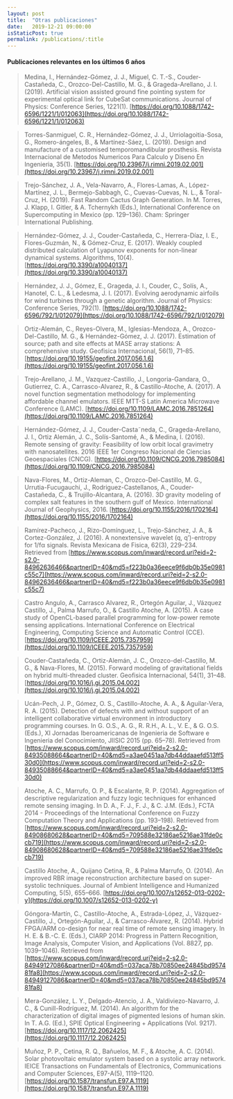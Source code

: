 ```yaml
---
layout: post
title:  "Otras publicaciones"
date:   2019-12-21 09:00:00
isStaticPost: true
permalink: /publications/:title
---
```


#### Publicaciones relevantes en los últimos 6 años

> Medina, I., Hernández-Gómez, J. J., Miguel, C. T.-S., Couder-Castañeda, C., Orozco-Del-Castillo, M. G., & Grageda-Arellano, J. I. (2019). Artificial vision assisted ground fine pointing system for experimental optical link for CubeSat communications. Journal of Physics: Conference Series, 1221(1). [https://doi.org/10.1088/1742-6596/1221/1/012063](https://doi.org/10.1088/1742-6596/1221/1/012063)



> Torres-Sanmiguel, C. R., Hernández-Gómez, J. J., Urriolagoitia-Sosa, G., Romero-ángeles, B., & Martínez-Sáez, L. (2019). Design and manufacture of a customised temporomandibular prosthesis. Revista Internacional de Metodos Numericos Para Calculo y Diseno En Ingenieria, 35(1). [https://doi.org/10.23967/j.rimni.2019.02.001](https://doi.org/10.23967/j.rimni.2019.02.001)



> Trejo-Sánchez, J. A., Vela-Navarro, A., Flores-Lamas, A., López-Martínez, J. L., Bermejo-Sabbagh, C., Cuevas-Cuevas, N. L., & Toral-Cruz, H. (2019). Fast Random Cactus Graph Generation. In M. Torres, J. Klapp, I. Gitler, & A. Tchernykh (Eds.), International Conference on Supercomputing in Mexico (pp. 129–136). Cham: Springer International Publishing.



> Hernández-Gómez, J. J., Couder-Castañeda, C., Herrera-Díaz, I. E., Flores-Guzmán, N., & Gómez-Cruz, E. (2017). Weakly coupled distributed calculation of Lyapunov exponents for non-linear dynamical systems. Algorithms, 10(4). [https://doi.org/10.3390/a10040137](https://doi.org/10.3390/a10040137)



> Hernández, J. J., Gómez, E., Grageda, J. I., Couder, C., Solís, A., Hanotel, C. L., & Ledesma, J. I. (2017). Evolving aerodynamic airfoils for wind turbines through a genetic algorithm. Journal of Physics: Conference Series, 792(1). [https://doi.org/10.1088/1742-6596/792/1/012079](https://doi.org/10.1088/1742-6596/792/1/012079)





> Ortiz-Alemán, C., Reyes-Olvera, M., Iglesias-Mendoza, A., Orozco-Del-Castillo, M. G., & Hernández-Gómez, J. J. (2017). Estimation of source; path and site effects at MASE array stations: A comprehensive study. Geofisica Internacional, 56(1), 71–85. [https://doi.org/10.19155/geofint.2017.056.1.6](https://doi.org/10.19155/geofint.2017.056.1.6)



> Trejo-Arellano, J. M., Vazquez-Castillo, J., Longoria-Gandara, O., Gutierrez, C. A., Carrasco-Alvarez, R., & Castillo-Atoche, A. (2017). A novel function segmentation methodology for implementing affordable channel emulators. IEEE MTT-S Latin America Microwave Conference (LAMC). [https://doi.org/10.1109/LAMC.2016.7851264](https://doi.org/10.1109/LAMC.2016.7851264)



> Hernández-Gómez, J. J., Couder-Casta˜neda, C., Grageda-Arellano, J. I., Ortiz Alemán, J. C., Solís-Santomé, A., & Medina, I. (2016). Remote sensing of gravity: Feasibility of low orbit local gravimetry with nanosatellites. 2016 IEEE 1er Congreso Nacional de Ciencias Geoespaciales (CNCG). [https://doi.org/10.1109/CNCG.2016.7985084](https://doi.org/10.1109/CNCG.2016.7985084)



> Nava-Flores, M., Ortiz-Aleman, C., Orozco-Del-Castillo, M. G., Urrutia-Fucugauchi, J., Rodriguez-Castellanos, A., Couder-Castañeda, C., & Trujillo-Alcantara, A. (2016). 3D gravity modeling of complex salt features in the southern gulf of Mexico. International Journal of Geophysics, 2016. [https://doi.org/10.1155/2016/1702164](https://doi.org/10.1155/2016/1702164)



> Ramírez-Pacheco, J., Rizo-Domínguez, L., Trejo-Sánchez, J. A., & Cortez-González, J. (2016). A nonextensive wavelet (q, q’)-entropy for 1/fα signals. Revista Mexicana de Fisica, 62(3), 229–234. Retrieved from [https://www.scopus.com/inward/record.uri?eid=2-s2.0-84962636466&partnerID=40&md5=f223b0a36eece9f6db0b35e0981c55c7](https://www.scopus.com/inward/record.uri?eid=2-s2.0-84962636466&partnerID=40&md5=f223b0a36eece9f6db0b35e0981c55c7)



> Castro Angulo, A., Carrasco Alvarez, R., Ortegón Aguilar, J., Vázquez Castillo, J., Palma Marrufo, O., & Castillo Atoche, A. (2015). A case study of OpenCL-based parallel programming for low-power remote sensing applications. International Conference on Electrical Engineering, Computing Science and Automatic Control (CCE). [https://doi.org/10.1109/ICEEE.2015.7357959](https://doi.org/10.1109/ICEEE.2015.7357959)



> Couder-Castañeda, C., Ortiz-Alemán, J. C., Orozco-del-Castillo, M. G., & Nava-Flores, M. (2015). Forward modeling of gravitational fields on hybrid multi-threaded cluster. Geofisica Internacional, 54(1), 31–48. [https://doi.org/10.1016/j.gi.2015.04.002](https://doi.org/10.1016/j.gi.2015.04.002)



> Ucán-Pech, J. P., Gómez, O. S., Castillo-Atoche, A. A., & Aguilar-Vera, R. A. (2015). Detection of defects with and without support of an intelligent collaborative virtual environment in introductory programming courses. In G. O.S., A. G., R. R.H., A. L., V. E., & G. O.S. (Eds.), XI Jornadas Iberoamericanas de Ingenieria de Software e Ingenieria del Conocimiento, JIISIC 2015 (pp. 65–78). Retrieved from [https://www.scopus.com/inward/record.uri?eid=2-s2.0-84935088664&partnerID=40&md5=a3ae0451aa7db44ddaaefd513ff530d0](https://www.scopus.com/inward/record.uri?eid=2-s2.0-84935088664&partnerID=40&md5=a3ae0451aa7db44ddaaefd513ff530d0)



> Atoche, A. C., Marrufo, O. P., & Escalante, R. P. (2014). Aggregation of descriptive regularization and fuzzy logic techniques for enhanced remote sensing imaging. In D. A., F. J., F. J., & C. J.M. (Eds.), FCTA 2014 - Proceedings of the International Conference on Fuzzy Computation Theory and Applications (pp. 193–198). Retrieved from [https://www.scopus.com/inward/record.uri?eid=2-s2.0-84908680628&partnerID=40&md5=709588e32186ae5216ae31fde0ccb719](https://www.scopus.com/inward/record.uri?eid=2-s2.0-84908680628&partnerID=40&md5=709588e32186ae5216ae31fde0ccb719)



> Castillo Atoche, A., Quijano Cetina, R., & Palma Marrufo, O. (2014). An improved RBR image reconstruction architecture based on super-systolic techniques. Journal of Ambient Intelligence and Humanized Computing, 5(5), 655–666. [https://doi.org/10.1007/s12652-013-0202-y](https://doi.org/10.1007/s12652-013-0202-y)



> Góngora-Martín, C., Castillo-Atoche, A., Estrada-López, J., Vázquez-Castillo, J., Ortegón-Aguilar, J., & Carrasco-Álvarez, R. (2014). Hybrid FPGA/ARM co-design for near real time of remote sensing imagery. In H. E. & B.-C. E. (Eds.), CIARP 2014: Progress in Pattern Recognition, Image Analysis, Computer Vision, and Applications (Vol. 8827, pp. 1039–1046). Retrieved from [https://www.scopus.com/inward/record.uri?eid=2-s2.0-84949127086&partnerID=40&md5=037aca78b70850ee24845bd957481fa8](https://www.scopus.com/inward/record.uri?eid=2-s2.0-84949127086&partnerID=40&md5=037aca78b70850ee24845bd957481fa8)



> Mera-González, L. Y., Delgado-Atencio, J. A., Valdiviezo-Navarro, J. C., & Cunill-Rodríguez, M. (2014). An algorithm for the characterization of digital images of pigmented lesions of human skin. In T. A.G. (Ed.), SPIE Optical Engineering + Applications (Vol. 9217). [https://doi.org/10.1117/12.2062425](https://doi.org/10.1117/12.2062425)



> Muñoz, P. P., Cetina, R. Q., Bañuelos, M. F., & Atoche, A. C. (2014). Solar photovoltaic emulator system based on a systolic array network. IEICE Transactions on Fundamentals of Electronics, Communications and Computer Sciences, E97-A(5), 1119–1120. [https://doi.org/10.1587/transfun.E97.A.1119](https://doi.org/10.1587/transfun.E97.A.1119)

